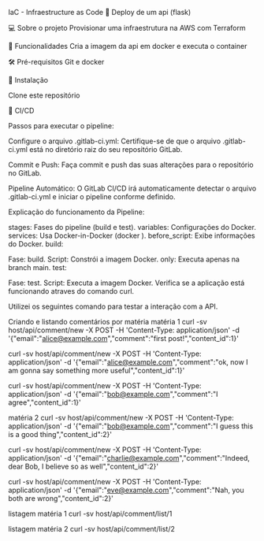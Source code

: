 IaC - Infraestructure as Code 🚧 Deploy de um api (flask)

💻 Sobre o projeto Provisionar uma infraestrutura na AWS com Terraform

💪 Funcionalidades Cria a imagem da api em docker e executa o container 

🛠 Pré-requisitos Git e docker 

🎲 Instalação

Clone este repositório

🚀 CI/CD

Passos para executar o pipeline:

Configure o arquivo .gitlab-ci.yml: Certifique-se de que o arquivo .gitlab-ci.yml está no diretório raiz do seu repositório GitLab.

Commit e Push: Faça commit e push das suas alterações para o repositório no GitLab.

Pipeline Automático: O GitLab CI/CD irá automaticamente detectar o arquivo .gitlab-ci.yml e iniciar o pipeline conforme definido.


Explicação do funcionamento da Pipeline:


stages: Fases do pipeline (build e test).
variables: Configurações do Docker.
services: Usa Docker-in-Docker (docker
).
before_script: Exibe informações do Docker.
build:

Fase: build.
Script: Constrói a imagem Docker.
only: Executa apenas na branch main.
test:

Fase: test.
Script:
Executa a imagem Docker.
Verifica se a aplicação está funcionando atraves do comando  curl.








Utilizei os seguintes comando para testar a interação com a API.

Criando e listando comentários por matéria
matéria 1
curl -sv host/api/comment/new -X POST -H 'Content-Type: application/json' -d '{"email":"alice@example.com","comment":"first post!","content_id":1}'

curl -sv host/api/comment/new -X POST -H 'Content-Type: application/json' -d '{"email":"alice@example.com","comment":"ok, now I am gonna say something more useful","content_id":1}'

curl -sv host/api/comment/new -X POST -H 'Content-Type: application/json' -d '{"email":"bob@example.com","comment":"I agree","content_id":1}'

matéria 2
curl -sv host/api/comment/new -X POST -H 'Content-Type: application/json' -d '{"email":"bob@example.com","comment":"I guess this is a good thing","content_id":2}'

curl -sv host/api/comment/new -X POST -H 'Content-Type: application/json' -d '{"email":"charlie@example.com","comment":"Indeed, dear Bob, I believe so as well","content_id":2}'

curl -sv host/api/comment/new -X POST -H 'Content-Type: application/json' -d '{"email":"eve@example.com","comment":"Nah, you both are wrong","content_id":2}'

listagem matéria 1
curl -sv host/api/comment/list/1

listagem matéria 2
curl -sv host/api/comment/list/2